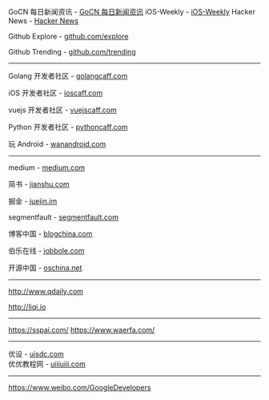 GoCN 每日新闻资讯 - [GoCN 每日新闻资讯](https://gocn.vip/explore/category-14)
iOS-Weekly - [iOS-Weekly](https://github.com/SwiftOldDriver/iOS-Weekly/tree/master/Reports)
Hacker News - [Hacker News](https://news.ycombinator.com/)

Github Explore - [github.com/explore](https://github.com/explore)

Github Trending - [github.com/trending](https://github.com/trending)

---
 
Golang 开发者社区 - [golangcaff.com](https://golangcaff.com/)  

iOS 开发者社区    - [ioscaff.com](https://ioscaff.com/)  

vuejs 开发者社区  - [vuejscaff.com](https://vuejscaff.com/)  

Python 开发者社区 - [pythoncaff.com](https://pythoncaff.com/)  

玩 Android       - [wanandroid.com](http://wanandroid.com/) 

---

medium - [medium.com](https://medium.com/)

简书 - [jianshu.com](https://www.jianshu.com/)

掘金 - [juejin.im](https://juejin.im/)

segmentfault - [segmentfault.com](https://segmentfault.com/)

博客中国 - [blogchina.com](http://www.blogchina.com/)

伯乐在线 - [jobbole.com](http://www.jobbole.com/)

开源中国 - [oschina.net](https://www.oschina.net/)

---
http://www.qdaily.com

http://liqi.io

---

https://sspai.com/
https://www.waerfa.com/

---

优设 - [uisdc.com](https://www.uisdc.com/)  
优优教程网 - [uiiiuiii.com](https://uiiiuiii.com/)  

---


https://www.weibo.com/GoogleDevelopers